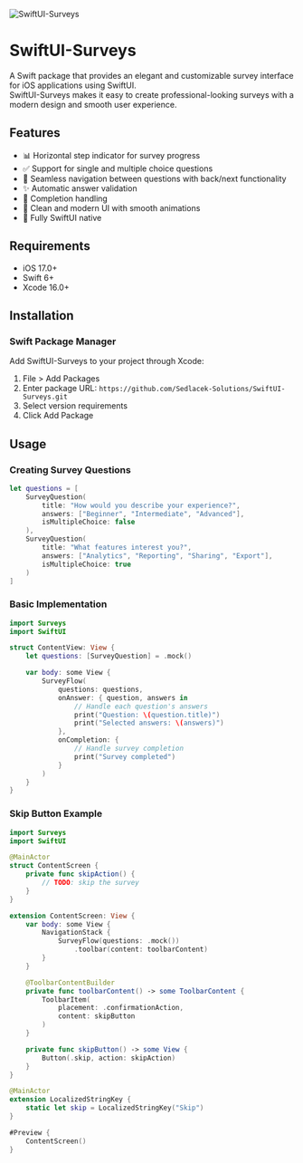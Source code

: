 ![SwiftUI-Surveys](https://github.com/user-attachments/assets/cba9fc77-c42c-4c9e-96c9-de7c6dabb2dd)

# SwiftUI-Surveys

A Swift package that provides an elegant and customizable survey interface for iOS applications using SwiftUI. <br>
SwiftUI-Surveys makes it easy to create professional-looking surveys with a modern design and smooth user experience.

## Features

- 📊 Horizontal step indicator for survey progress
- ✅ Support for single and multiple choice questions
- 🔄 Seamless navigation between questions with back/next functionality
- ✨ Automatic answer validation
- 🎯 Completion handling
- 🎨 Clean and modern UI with smooth animations
- 📱 Fully SwiftUI native

## Requirements

- iOS 17.0+
- Swift 6+
- Xcode 16.0+

## Installation

### Swift Package Manager

Add SwiftUI-Surveys to your project through Xcode:

1. File > Add Packages
2. Enter package URL: ```https://github.com/Sedlacek-Solutions/SwiftUI-Surveys.git```
3. Select version requirements
4. Click Add Package

## Usage

### Creating Survey Questions

```swift
let questions = [
    SurveyQuestion(
        title: "How would you describe your experience?",
        answers: ["Beginner", "Intermediate", "Advanced"],
        isMultipleChoice: false
    ),
    SurveyQuestion(
        title: "What features interest you?",
        answers: ["Analytics", "Reporting", "Sharing", "Export"],
        isMultipleChoice: true
    )
]
```

### Basic Implementation

```swift
import Surveys
import SwiftUI

struct ContentView: View {
    let questions: [SurveyQuestion] = .mock()

    var body: some View {
        SurveyFlow(
            questions: questions,
            onAnswer: { question, answers in
                // Handle each question's answers
                print("Question: \(question.title)")
                print("Selected answers: \(answers)")
            },
            onCompletion: {
                // Handle survey completion
                print("Survey completed")
            }
        )
    }
}
```

### Skip Button Example

```swift
import Surveys
import SwiftUI

@MainActor
struct ContentScreen {
    private func skipAction() {
        // TODO: skip the survey
    }
}

extension ContentScreen: View {
    var body: some View {
        NavigationStack {
            SurveyFlow(questions: .mock())
                .toolbar(content: toolbarContent)
        }
    }

    @ToolbarContentBuilder
    private func toolbarContent() -> some ToolbarContent {
        ToolbarItem(
            placement: .confirmationAction,
            content: skipButton
        )
    }

    private func skipButton() -> some View {
        Button(.skip, action: skipAction)
    }
}

@MainActor
extension LocalizedStringKey {
    static let skip = LocalizedStringKey("Skip")
}

#Preview {
    ContentScreen()
}
```
